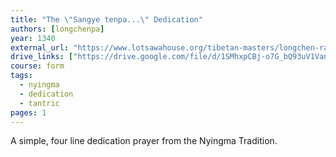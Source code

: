 ```yaml
---
title: "The \"Sangye tenpa...\" Dedication"
authors: [longchenpa]
year: 1340
external_url: "https://www.lotsawahouse.org/tibetan-masters/longchen-rabjam/dedication-sangye-tenpa"
drive_links: ["https://drive.google.com/file/d/1SMhxpCBj-o7G_bQ93uV1VanauW7CccP7/view?usp=drivesdk"]
course: form
tags:
  - nyingma
  - dedication
  - tantric
pages: 1
---
```


A simple, four line dedication prayer from the Nyingma Tradition.
